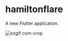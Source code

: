 # hamiltonflare

A new Flutter application.

![ezgif com-crop](https://user-images.githubusercontent.com/47295558/88265362-fbf87880-ccea-11ea-934b-28f835a3b647.gif)
